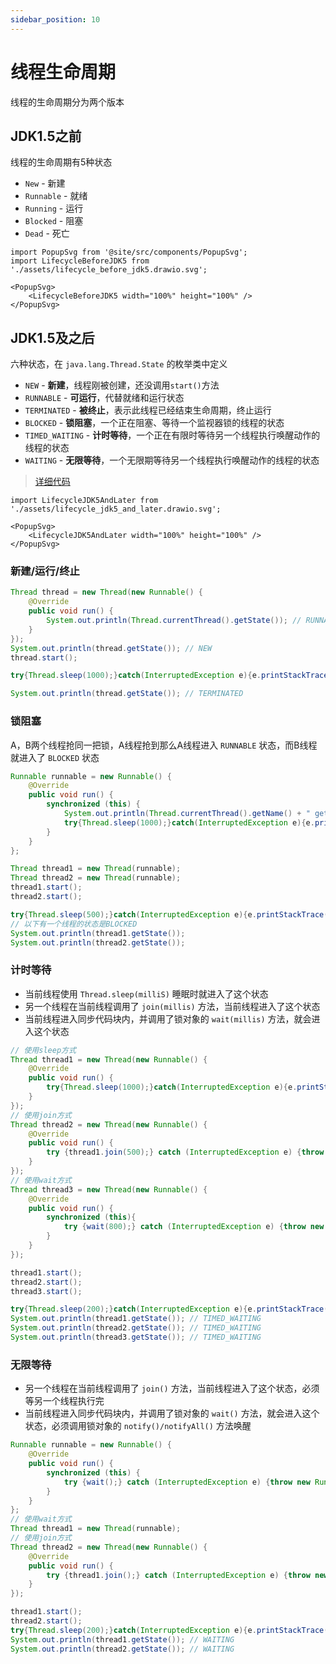 ```yaml
---
sidebar_position: 10
---
```


# 线程生命周期

线程的生命周期分为两个版本

## JDK1.5之前

线程的生命周期有5种状态

* `New` - 新建
* `Runnable` - 就绪
* `Running` - 运行
* `Blocked` - 阻塞
* `Dead` - 死亡

```mdx-code-block
import PopupSvg from '@site/src/components/PopupSvg';
import LifecycleBeforeJDK5 from './assets/lifecycle_before_jdk5.drawio.svg';

<PopupSvg>
    <LifecycleBeforeJDK5 width="100%" height="100%" />
</PopupSvg>
```

## JDK1.5及之后

六种状态，在 `java.lang.Thread.State` 的枚举类中定义

* `NEW` - **新建**，线程刚被创建，还没调用`start()`方法
* `RUNNABLE` - **可运行**，代替就绪和运行状态
* `TERMINATED` - **被终止**，表示此线程已经结束生命周期，终止运行
* `BLOCKED` - **锁阻塞**，一个正在阻塞、等待一个监视器锁的线程的状态
* `TIMED_WAITING` - **计时等待**，一个正在有限时等待另一个线程执行唤醒动作的线程的状态
* `WAITING` - **无限等待**，一个无限期等待另一个线程执行唤醒动作的线程的状态

> [详细代码](https://github.com/follow1123/java-basics/blob/main/src/main/java/cn/y/java/multithreading/thread_lifecycle/ThreadLifecycleTest.java)

```mdx-code-block
import LifecycleJDK5AndLater from './assets/lifecycle_jdk5_and_later.drawio.svg';

<PopupSvg>
    <LifecycleJDK5AndLater width="100%" height="100%" />
</PopupSvg>
```

### 新建/运行/终止

```java
Thread thread = new Thread(new Runnable() {
    @Override
    public void run() {
        System.out.println(Thread.currentThread().getState()); // RUNNABLE
    }
});
System.out.println(thread.getState()); // NEW
thread.start();

try{Thread.sleep(1000);}catch(InterruptedException e){e.printStackTrace();}

System.out.println(thread.getState()); // TERMINATED
```

### 锁阻塞

A，B两个线程抢同一把锁，A线程抢到那么A线程进入 `RUNNABLE` 状态，而B线程就进入了 `BLOCKED` 状态

```java
Runnable runnable = new Runnable() {
    @Override
    public void run() {
        synchronized (this) {
            System.out.println(Thread.currentThread().getName() + " get lock");
            try{Thread.sleep(1000);}catch(InterruptedException e){e.printStackTrace();}
        }
    }
};

Thread thread1 = new Thread(runnable);
Thread thread2 = new Thread(runnable);
thread1.start();
thread2.start();

try{Thread.sleep(500);}catch(InterruptedException e){e.printStackTrace();}
// 以下有一个线程的状态是BLOCKED
System.out.println(thread1.getState());
System.out.println(thread2.getState());
```

### 计时等待

* 当前线程使用 `Thread.sleep(milliS)` 睡眠时就进入了这个状态
* 另一个线程在当前线程调用了 `join(millis)` 方法，当前线程进入了这个状态
* 当前线程进入同步代码块内，并调用了锁对象的 `wait(millis)` 方法，就会进入这个状态

```java
// 使用sleep方式
Thread thread1 = new Thread(new Runnable() {
    @Override
    public void run() {
        try{Thread.sleep(1000);}catch(InterruptedException e){e.printStackTrace();}
    }
});
// 使用join方式
Thread thread2 = new Thread(new Runnable() {
    @Override
    public void run() {
        try {thread1.join(500);} catch (InterruptedException e) {throw new RuntimeException(e);}
    }
});
// 使用wait方式
Thread thread3 = new Thread(new Runnable() {
    @Override
    public void run() {
        synchronized (this){
            try {wait(800);} catch (InterruptedException e) {throw new RuntimeException(e);}
        }
    }
});

thread1.start();
thread2.start();
thread3.start();

try{Thread.sleep(200);}catch(InterruptedException e){e.printStackTrace();}
System.out.println(thread1.getState()); // TIMED_WAITING
System.out.println(thread2.getState()); // TIMED_WAITING
System.out.println(thread3.getState()); // TIMED_WAITING
```

### 无限等待

* 另一个线程在当前线程调用了 `join()` 方法，当前线程进入了这个状态，必须等另一个线程执行完
* 当前线程进入同步代码块内，并调用了锁对象的 `wait()` 方法，就会进入这个状态，必须调用锁对象的 `notify()/notifyAll()` 方法唤醒

```java
Runnable runnable = new Runnable() {
    @Override
    public void run() {
        synchronized (this) {
            try {wait();} catch (InterruptedException e) {throw new RuntimeException(e);}
        }
    }
};
// 使用wait方式
Thread thread1 = new Thread(runnable);
// 使用join方式
Thread thread2 = new Thread(new Runnable() {
    @Override
    public void run() {
        try {thread1.join();} catch (InterruptedException e) {throw new RuntimeException(e);}
    }
});

thread1.start();
thread2.start();
try{Thread.sleep(200);}catch(InterruptedException e){e.printStackTrace();}
System.out.println(thread1.getState()); // WAITING
System.out.println(thread2.getState()); // WAITING
```
